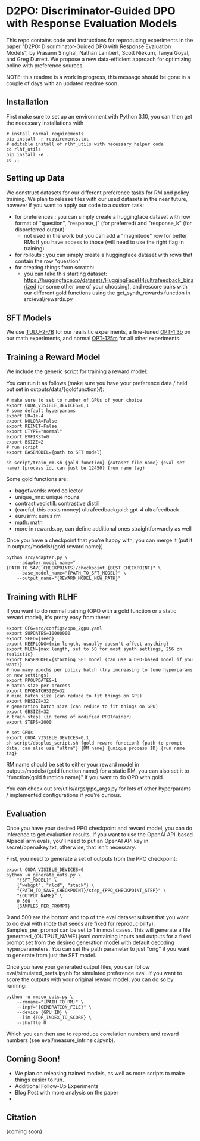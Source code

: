 # D2PO: Discriminator-Guided DPO with Response Evaluation Models

This repo contains code and instructions for reproducing experiments in the paper "D2PO: Discriminator-Guided DPO with Response Evaluation Models", by Prasann Singhal, Nathan Lambert, Scott Niekum, Tanya Goyal, and Greg Durrett. We propose a new data-efficient approach for optimizing online with preference sources.  

NOTE: this readme is a work in progress, this message should be gone in a couple of days with an updated readme soon. 

## Installation

First make sure to set up an environment with Python 3.10, you can then get the necessary installations with 

```
# install normal requirements
pip install -r requirements.txt
# editable install of rlhf_utils with necessary helper code
cd rlhf_utils
pip install -e .
cd ..
```

## Setting up Data
We construct datasets for our different preference tasks for RM and policy training. We plan to release files with our used datasets in the near future, however if you want to apply our code to a custom task: 
- for preferences : you can simply create a huggingface dataset with row format of "question", "response_j" (for preferred) and "response_k" (for dispreferred output)
    - not used in the work but you can add a "magnitude" row for better RMs if you have access to those (will need to use the right flag in training) 
- for rollouts : you can simply create a huggingface dataset with rows that contain the row "question"
- for creating things from scratch:
    - you can take this starting dataset: https://huggingface.co/datasets/HuggingFaceH4/ultrafeedback_binarized (or some other one of your choosing), and rescore pairs with our different gold functions using the get_synth_rewards function in src/eval/rewards.py

## SFT Models
We use [TULU-2-7B](https://huggingface.co/allenai/tulu-2-7b)  for our realisitic experiments, a fine-tuned [OPT-1.3b](https://huggingface.co/facebook/opt-1.3b) on our math experiments, and normal [OPT-125m](https://huggingface.co/facebook/opt-125m) for all other experiments. 

## Training a Reward Model 

We include the generic script for training a reward model:

You can run it as follows (make sure you have your preference data / held out set in outputs/data/{goldfunction}/): 
```
# make sure to set to number of GPUs of your choice
export CUDA_VISIBLE_DEVICES=0,1
# some default hyperparams
export LR=1e-4
export NOLORA=False
export REINIT=False
export LTYPE="normal"
export EVFIRST=0
export BSIZE=2
# run script
export BASEMODEL={path to SFT model}

sh script/train_rm.sh {gold function} {dataset file name} {eval set name} {process id, can just be 12450} {run name tag}
```

Some gold functions are: 
- bagofwords: word collector
- unique_nns: unique nouns
- contrastivedistill: contrastive distill
- (careful, this costs money) ultrafeedbackgold: gpt-4 ultrafeedback
- eurusrm: eurus rm
- math: math
- more in rewards.py, can define additional ones straightforwardly as well

Once you have a checkpoint that you're happy with, you can merge it (put it in outputs/models/{gold reward name})
```
python src/adapter.py \
    --adapter_model_name="{PATH_TO_SAVE_CHECKPOINTS}/checkpoint_{BEST_CHECKPOINT}" \
    --base_model_name="{PATH_TO_SFT_MODEL}" \
    --output_name="{REWARD_MODEL_NEW_PATH}"
```
    
## Training with RLHF 

If you want to do normal training (OPO with a gold function or a static reward model), it's pretty easy from there: 

```
export CFG=src/configs/ppo_2gpu.yaml
export SUPDATES=10000000
export SEED={seed}
export KEEPLONG={min length, usually doesn't affect anything}
export MLEN={max length, set to 50 for most synth settings, 256 on realistic}
export BASEMODEL={starting SFT model (can use a DPO-based model if you want)}
# how many epochs per policy batch (try increasing to tune hyperparams on new settings)
export PPOUPDATES=1
# batch size per process
export DPOBATCHSIZE=32
# mini batch size (can reduce to fit things on GPU)
export MBSIZE=32
# generation batch size (can reduce to fit things on GPU)
export GBSIZE=32
# train steps (in terms of modified PPOTrainer)
export STEPS=2000

# set GPUs 
export CUDA_VISIBLE_DEVICES=0,1
sh script/dpoplus_script.sh {gold reward function} {path to prompt data, can also use "ultra"} {RM name} {unique process ID} {run name tag}
```

RM name should be set to either your reward model in outputs/models/{gold function name} for a static RM, you can also set it to "function{gold function name}" if you want to do OPO with gold. 

You can check out src/utils/args/ppo_args.py for lots of other hyperparams / implemented configurations if you're curious. 

## Evaluation

Once you have your desired PPO checkpoint and reward model, you can do inference to get evaluation results. If you want to use the OpenAI API-based AlpacaFarm evals, you'll need to put an OpenAI API key in secret/openaikey.txt, otherwise, that isn't necessary. 

First, you need to generate a set of outputs from the PPO checkpoint: 

```
export CUDA_VISIBLE_DEVICES=0
python -u generate_outs.py \
    "{SFT_MODEL}" \
    {"webgpt", "rlcd", "stack"} \
    "{PATH_TO_SAVE_CHECKPOINT}/step_{PPO_CHECKPOINT_STEP}" \
    "{OUTPUT_NAME}" \
    0 500  \
    {SAMPLES_PER_PROMPT}
```

0 and 500 are the bottom and top of the eval dataset subset that you want to do eval with (note that seeds are fixed for reproducibility). Samples_per_prompt can be set to 1 in most cases. This will generate a file generated_{OUTPUT_NAME}.jsonl containing inputs and outputs for a fixed prompt set from the desired generation model with default decoding hyperparameters. You can set the path parameter to just "orig" if you want to generate from just the SFT model. 

Once you have your generated output files, you can follow eval/simulated_prefs.ipynb for simulated preference eval. If you want to score the outputs with your original reward model, you can do so by running: 

```
python -u rmsco_outs.py \
    --rmname="{PATH_TO_RM}" \
    --inpf="{GENERATION_FILE}" \
    --device {GPU_ID} \
    --lim {TOP_INDEX_TO_SCORE} \
    --shuffle 0
```

Which you can then use to reproduce correlation numbers and reward numbers (see eval/measure_intrinsic.ipynb). 

## Coming Soon!

- We plan on releasing trained models, as well as more scripts to make things easier to run. 
- Additional Follow-Up Experiments
- Blog Post with more analysis on the paper
- 
## Citation 

{coming soon}
